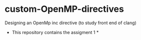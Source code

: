 # custom-OpenMP-directives
Designing an OpenMp inc directive (to study front end of clang)

* This repository contains the assigment 1 *

